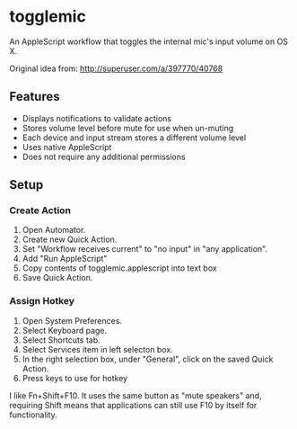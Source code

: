 # togglemic

An AppleScript workflow that toggles the internal mic's input volume on OS X.

Original idea from: http://superuser.com/a/397770/40768

## Features

* Displays notifications to validate actions
* Stores volume level before mute for use when un-muting
* Each device and input stream stores a different volume level
* Uses native AppleScript
* Does not require any additional permissions

## Setup

### Create Action

1. Open Automator.
1. Create new Quick Action.
1. Set "Workflow receives current" to "no input" in "any application".
1. Add "Run AppleScript"
1. Copy contents of togglemic.applescript into text box
1. Save Quick Action.

### Assign Hotkey

1. Open System Preferences.
1. Select Keyboard page.
1. Select Shortcuts tab.
1. Select Services item in left selecton box.
1. In the right selection box, under "General", click on the saved Quick Action.
1. Press keys to use for hotkey

I like Fn+Shift+F10.  It uses the same button as "mute speakers" and, requiring
Shift means that applications can still use F10 by itself for functionality.
